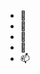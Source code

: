 - 👋 
- 👀 
- 🌱 
- 💞️ 
- 📫 

<!---
DmitriiVel/DmitriiVel is a ✨ special ✨ repository because its `README.md` (this file) appears on your GitHub profile.
You can click the Preview link to take a look at your changes.
--->
